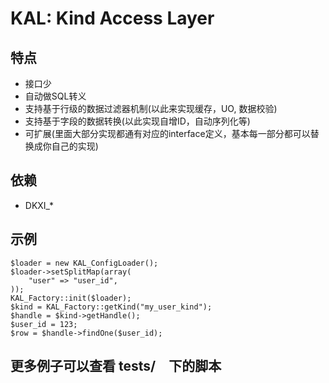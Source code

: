 # KAL: Kind Access Layer

## 特点
- 接口少
- 自动做SQL转义
- 支持基于行级的数据过滤器机制(以此来实现缓存，UO, 数据校验)
- 支持基于字段的数据转换(以此实现自增ID，自动序列化等)
- 可扩展(里面大部分实现都通有对应的interface定义，基本每一部分都可以替换成你自己的实现)

## 依赖
- DKXI_*

## 示例
```
$loader = new KAL_ConfigLoader();
$loader->setSplitMap(array(
    "user" => "user_id",
));
KAL_Factory::init($loader);
$kind = KAL_Factory::getKind("my_user_kind");
$handle = $kind->getHandle();
$user_id = 123;
$row = $handle->findOne($user_id);
```
## 更多例子可以查看 tests/　下的脚本
